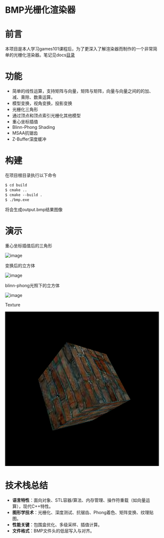 # BMP光栅化渲染器

# 前言

本项目是本人学习games101课程后，为了更深入了解渲染器而制作的一个非常简单的光栅化渲染器。笔记见docs[目录](https://github.com/Yang-Junjie/Bmp-Rasterization-Renderer/tree/master/docs/LearnCG)

# 功能

- 简单的线性运算，支持矩阵与向量，矩阵与矩阵，向量与向量之间的的加、减、乘除、数乘运算。
- 模型变换，视角变换，投影变换
- 光栅化三角形
- 通过顶点和顶点索引光栅化其他模型
- 重心坐标插值
- Blinn-Phong Shading
- MSAA抗锯齿
- Z-Buffer深度缓冲

# 构建

在项目根目录执行以下命令

```shell
$ cd build
$ cmake ..
$ cmake --build .
$ ./bmp.exe
```
 
将会生成output.bmp结果图像

# 演示

重心坐标插值后的三角形

![image](img/Triangle.bmp)

变换后的立方体

![image](img/cube-model.bmp)

blinn-phong光照下的立方体

![image](img/phong-shading.bmp)

Texture

![image](img/texture.bmp)

# **技术栈总结**

- **语言特性**：面向对象、STL容器/算法、内存管理、操作符重载（如向量运算），现代C++特性。
- **图形学技术**：光栅化、深度测试、抗锯齿、Phong着色、矩阵变换、纹理贴图。
- **性能关键**：包围盒优化、多级采样、插值计算。
- **文件格式**：BMP文件头的低层写入与对齐。